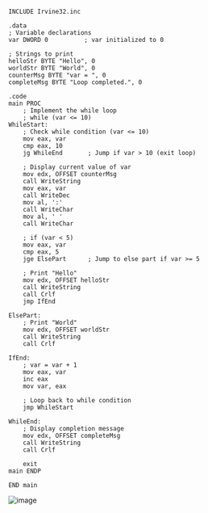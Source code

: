     INCLUDE Irvine32.inc
    
    .data
    ; Variable declarations
    var DWORD 0          ; var initialized to 0
    
    ; Strings to print
    helloStr BYTE "Hello", 0
    worldStr BYTE "World", 0
    counterMsg BYTE "var = ", 0
    completeMsg BYTE "Loop completed.", 0
    
    .code
    main PROC
        ; Implement the while loop
        ; while (var <= 10)
    WhileStart:
        ; Check while condition (var <= 10)
        mov eax, var
        cmp eax, 10
        jg WhileEnd       ; Jump if var > 10 (exit loop)
        
        ; Display current value of var
        mov edx, OFFSET counterMsg
        call WriteString
        mov eax, var
        call WriteDec
        mov al, ':'
        call WriteChar
        mov al, ' '
        call WriteChar
        
        ; if (var < 5)
        mov eax, var
        cmp eax, 5
        jge ElsePart      ; Jump to else part if var >= 5
        
        ; Print "Hello"
        mov edx, OFFSET helloStr
        call WriteString
        call Crlf
        jmp IfEnd
        
    ElsePart:
        ; Print "World"
        mov edx, OFFSET worldStr
        call WriteString
        call Crlf
        
    IfEnd:
        ; var = var + 1
        mov eax, var
        inc eax
        mov var, eax
        
        ; Loop back to while condition
        jmp WhileStart
        
    WhileEnd:
        ; Display completion message
        mov edx, OFFSET completeMsg
        call WriteString
        call Crlf
        
        exit
    main ENDP
    
    END main
    
    
    
    
  ![image](https://github.com/user-attachments/assets/9c1dc276-9daa-48a8-b028-699ee5ce295b)
